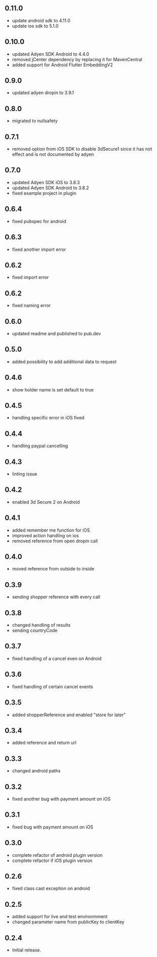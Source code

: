 ## 0.11.0
* update android sdk to 4.11.0
* update ios sdk to 5.1.0

## 0.10.0
* updated Adyen SDK Android to 4.4.0
* removed jCenter dependency by replacing it for MavenCentral
* added support for Android Flutter EmbeddingV2

## 0.9.0
* updated adyen dropin to 3.9.1

## 0.8.0
* migrated to nullsafety

## 0.7.1
* removed option from iOS SDK to disable 3dSecure1 since it has not effect and is not documented by adyen

## 0.7.0
* updated Adyen SDK iOS to 3.8.3
* updated Adyen SDK Android to 3.8.2
* fixed example project in plugin

## 0.6.4
* fixed pubspec for android

## 0.6.3
* fixed another import error

## 0.6.2
* fixed import error

## 0.6.2
* fixed naming error

## 0.6.0
* updated readme and published to pub.dev

## 0.5.0
* added possibility to add additional data to request

## 0.4.6
* show holder name is set default to true

## 0.4.5
* handling specific error in iOS fixed

## 0.4.4
* handling paypal cancelling

## 0.4.3
* linting issue

## 0.4.2
* enabled 3d Secure 2 on Android

## 0.4.1
* added remember me function for iOS
* improved action handling on ios
* removed reference from open dropin call

## 0.4.0
* moved reference from outside to inside

## 0.3.9
* sending shopper reference with every call

## 0.3.8
* changed handling of results
* sending countryCode

## 0.3.7
* fixed handling of a cancel even on Android

## 0.3.6
* fixed handling of certain cancel events

## 0.3.5
* added shopperReference and enabled "store for later"

## 0.3.4
* added reference and return url

## 0.3.3
* changed android paths

## 0.3.2
* fixed another bug with payment amount on iOS

## 0.3.1
* fixed bug with payment amount on iOS

## 0.3.0
* complete refactor of android plugin version
* complete refactor if iOS plugin version

## 0.2.6
* fixed class cast exception on android

## 0.2.5
* added support for live and test environmment
* changed parameter name from publicKey to clientKey

## 0.2.4
* Initial release.
